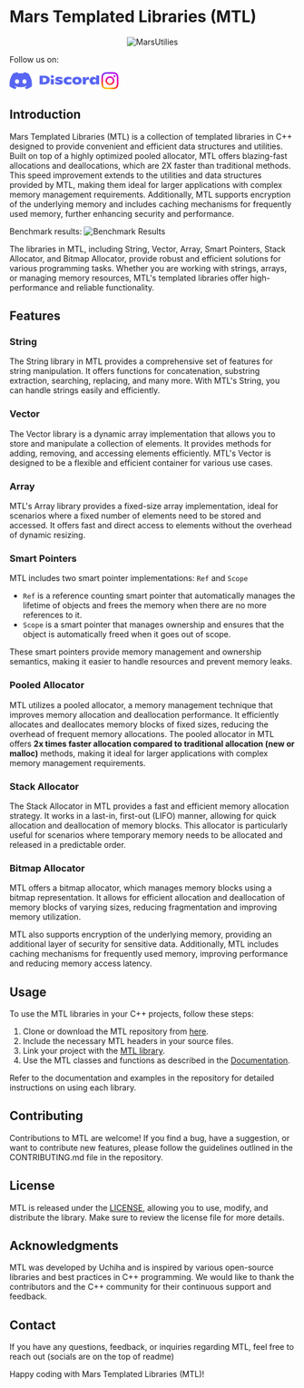 # Mars Templated Libraries (MTL)

<p align="center"><img width="500" alt="MarsUtilies" src="https://github.com/VikramSGIT/MTL/assets/49726816/957269aa-20fd-4aa8-9a82-d7b2e06ae8d1"></p>

Follow us on:

 [![Instagram](./Branding/icons/Discord%20logo.png)](https://instagram.com/uchiha_coder?igshid=NGExMmI2YTkyZg==)
[![Discord](./Branding/icons/Instagram%20Logo.png)]("https://discord.gg/xTdkh8cv")

## Introduction

Mars Templated Libraries (MTL) is a collection of templated libraries in C++ designed to provide convenient and efficient data structures and utilities. Built on top of a highly optimized pooled allocator, MTL offers blazing-fast allocations and deallocations, which are 2X faster than traditional methods. This speed improvement extends to the utilities and data structures provided by MTL, making them ideal for larger applications with complex memory management requirements. Additionally, MTL supports encryption of the underlying memory and includes caching mechanisms for frequently used memory, further enhancing security and performance.

Benchmark results:
![Benchmark Results](https://github.com/VikramSGIT/MTL/assets/49726816/f3b0bc13-c810-4ab5-860a-11f1943734d9)

The libraries in MTL, including String, Vector, Array, Smart Pointers, Stack Allocator, and Bitmap Allocator, provide robust and efficient solutions for various programming tasks. Whether you are working with strings, arrays, or managing memory resources, MTL's templated libraries offer high-performance and reliable functionality.

## Features

### String

The String library in MTL provides a comprehensive set of features for string manipulation. It offers functions for concatenation, substring extraction, searching, replacing, and many more. With MTL's String, you can handle strings easily and efficiently.

### Vector

The Vector library is a dynamic array implementation that allows you to store and manipulate a collection of elements. It provides methods for adding, removing, and accessing elements efficiently. MTL's Vector is designed to be a flexible and efficient container for various use cases.

### Array

MTL's Array library provides a fixed-size array implementation, ideal for scenarios where a fixed number of elements need to be stored and accessed. It offers fast and direct access to elements without the overhead of dynamic resizing.

### Smart Pointers

MTL includes two smart pointer implementations: `Ref` and `Scope`

- `Ref` is a reference counting smart pointer that automatically manages the lifetime of objects and frees the memory when there are no more references to it.
- `Scope` is a smart pointer that manages ownership and ensures that the object is automatically freed when it goes out of scope.

These smart pointers provide memory management and ownership semantics, making it easier to handle resources and prevent memory leaks.

### Pooled Allocator

MTL utilizes a pooled allocator, a memory management technique that improves memory allocation and deallocation performance. It efficiently allocates and deallocates memory blocks of fixed sizes, reducing the overhead of frequent memory allocations. The pooled allocator in MTL offers **2x times faster allocation compared to traditional allocation (new or malloc)** methods, making it ideal for larger applications with complex memory management requirements.

### Stack Allocator

The Stack Allocator in MTL provides a fast and efficient memory allocation strategy. It works in a last-in, first-out (LIFO) manner, allowing for quick allocation and deallocation of memory blocks. This allocator is particularly useful for scenarios where temporary memory needs to be allocated and released in a predictable order.

### Bitmap Allocator

MTL offers a bitmap allocator, which manages memory blocks using a bitmap representation. It allows for efficient allocation and deallocation of memory blocks of varying sizes, reducing fragmentation and improving memory utilization.

MTL also supports encryption of the underlying memory, providing an additional layer of security for sensitive data. Additionally, MTL includes caching mechanisms for frequently used memory, improving performance and reducing memory access latency.

## Usage

To use the MTL libraries in your C++ projects, follow these steps:

1. Clone or download the MTL repository from [here](https://github.com/VikramSGIT/MTL).
2. Include the necessary MTL headers in your source files.
3. Link your project with the [MTL library](https://github.com/VikramSGIT/MTL/releases/tag/Release).
4. Use the MTL classes and functions as described in the [Documentation]().

Refer to the documentation and examples in the repository for detailed instructions on using each library.

## Contributing

Contributions to MTL are welcome! If you find a bug, have a suggestion, or want to contribute new features, please follow the guidelines outlined in the CONTRIBUTING.md file in the repository.

## License

MTL is released under the [LICENSE](https://github.com/VikramSGIT/MTL/blob/master/LICENSE), allowing you to use, modify, and distribute the library. Make sure to review the license file for more details.

## Acknowledgments

MTL was developed by Uchiha and is inspired by various open-source libraries and best practices in C++ programming. We would like to thank the contributors and the C++ community for their continuous support and feedback.

## Contact

If you have any questions, feedback, or inquiries regarding MTL, feel free to reach out (socials are on the top of readme)


Happy coding with Mars Templated Libraries (MTL)!
